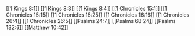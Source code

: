 [[1 Kings 8:1]]
[[1 Kings 8:3]]
[[1 Kings 8:4]]
[[1 Chronicles 15:1]]
[[1 Chronicles 15:15]]
[[1 Chronicles 15:25]]
[[1 Chronicles 16:16]]
[[1 Chronicles 26:4]]
[[1 Chronicles 26:5]]
[[Psalms 24:7]]
[[Psalms 68:24]]
[[Psalms 132:6]]
[[Matthew 10:42]]

